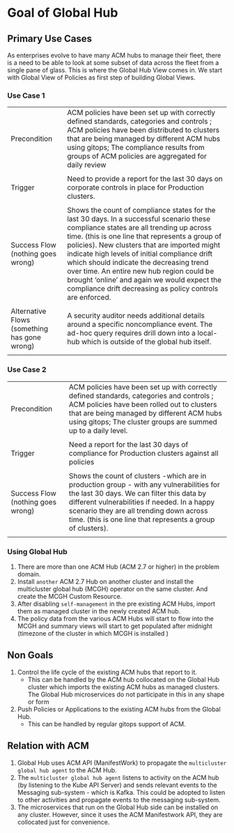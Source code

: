 # Goal of Global Hub

## Primary Use Cases
As enterprises evolve to have many ACM hubs to manage their fleet, there is a need to be able to look at some subset of data across the fleet from a single pane of glass. This is where the Global Hub View comes in. We start with Global View of Policies as first step of building Global Views.

### Use Case 1
|||
|---|---|
|Precondition|ACM policies have been set up with correctly defined standards, categories and controls ; ACM policies have been distributed to clusters that are being managed by different ACM hubs using gitops; The compliance results from groups of ACM policies are aggregated for daily review|
|||
|Trigger |Need to provide a report for the last 30 days on corporate controls in place for Production clusters. |
|||
|Success Flow (nothing goes wrong)|Shows the count of compliance states for the last 30 days.  In a successful scenario these compliance states are all trending up across time. (this is one line that represents a group of policies). New clusters that are imported might indicate high levels of initial compliance drift which should indicate the decreasing trend over time. An entire new hub region could be brought ‘online’ and again we would expect the compliance drift decreasing as policy controls are enforced.|
|||
|Alternative Flows (something has gone wrong) |A security auditor needs additional details around a specific noncompliance event. The ad-hoc query requires drill down into a local-hub which is outside of the global hub itself.|
|||


### Use Case 2
|||
|---|---|
|Precondition|ACM policies have been set up with correctly defined standards, categories and controls ; ACM policies have been rolled out to clusters that are being managed by different ACM hubs using gitops; The cluster groups  are summed up to a daily level.|
|||
|Trigger |Need a report for the last 30 days of compliance for Production clusters against all policies |
|||
|Success Flow (nothing goes wrong)|Shows the count of clusters -which are in production group -  with any vulnerabilities for the last 30 days.  We can filter this data by different vulnerabilities if needed. In a happy scenario they are all trending down across time.  (this is one line that represents a group of clusters).|
|||

### Using Global Hub
1. There are more than one ACM Hub (ACM 2.7 or higher) in the problem domain.
1. Install `another` ACM 2.7 Hub on another cluster and install the multicluster global hub (MCGH) operator on the same cluster. And create the MCGH Custom Resource.
1. After disabling `self-management` in the pre existing ACM Hubs, import them as managed cluster in the newly created ACM hub.
1. The policy data from the various ACM Hubs will start to flow into the MCGH and summary views will start to get populated after midnight (timezone of the cluster in which MCGH is installed )

## Non Goals
1. Control the life cycle of the existing ACM hubs that 
report to it.
    - This can be handled by the ACM hub collocated on the Global Hub cluster which imports the existing ACM hubs as managed clusters. The Global Hub microservices do not participate in this in any shape or form
1. Push Policies or Applications to the existing ACM hubs from the Global Hub.
    - This can be handled by regular gitops support of ACM.

## Relation with ACM
1. Global Hub uses ACM API (ManifestWork) to propagate the `multicluster global hub agent` to the ACM Hub. 
1. The `multicluster global hub agent` listens to activity on the ACM hub (by listening to the Kube API Server) and sends relevant events to the Messaging sub-system - which is Kafka. This could be adopted to listen to other activities and propagate events to the messaging sub-system.  
1. The microservices that run on the Global Hub side can be installed on any cluster. However, since it uses the ACM Manifestwork API, they are collocated just for convenience.  
